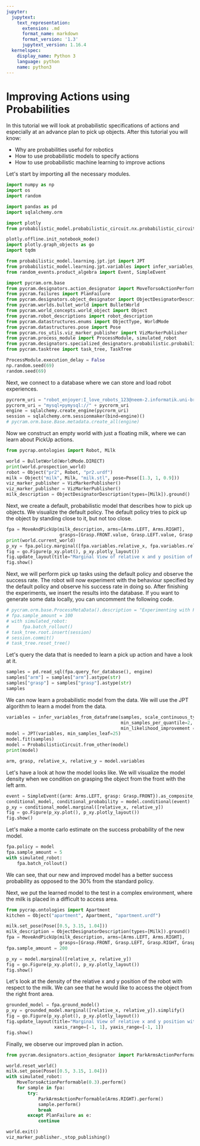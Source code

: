 ```yaml
---
jupyter:
  jupytext:
    text_representation:
      extension: .md
      format_name: markdown
      format_version: '1.3'
      jupytext_version: 1.16.4
  kernelspec:
    display_name: Python 3
    language: python
    name: python3
---
```


# Improving Actions using Probabilities

In this tutorial we will look at probabilistic specifications of actions and especially at an advance plan to pick up
objects.
After this tutorial you will know:

- Why are probabilities useful for robotics
- How to use probabilistic models to specify actions
- How to use probabilistic machine learning to improve actions

Let's start by importing all the necessary modules.

```python
import numpy as np
import os
import random

import pandas as pd
import sqlalchemy.orm

import plotly
from probabilistic_model.probabilistic_circuit.nx.probabilistic_circuit import ProbabilisticCircuit

plotly.offline.init_notebook_mode()
import plotly.graph_objects as go
import tqdm

from probabilistic_model.learning.jpt.jpt import JPT
from probabilistic_model.learning.jpt.variables import infer_variables_from_dataframe
from random_events.product_algebra import Event, SimpleEvent

import pycram.orm.base
from pycram.designators.action_designator import MoveTorsoActionPerformable
from pycram.failures import PlanFailure
from pycram.designators.object_designator import ObjectDesignatorDescription
from pycram.worlds.bullet_world import BulletWorld
from pycram.world_concepts.world_object import Object
from pycram.robot_descriptions import robot_description
from pycram.datastructures.enums import ObjectType, WorldMode
from pycram.datastructures.pose import Pose
from pycram.ros_utils.viz_marker_publisher import VizMarkerPublisher
from pycram.process_module import ProcessModule, simulated_robot
from pycram.designators.specialized_designators.probabilistic.probabilistic_action import MoveAndPickUp, Arms, Grasp
from pycram.tasktree import task_tree, TaskTree 

ProcessModule.execution_delay = False
np.random.seed(69)
random.seed(69)
```

Next, we connect to a database where we can store and load robot experiences.

```python
pycrorm_uri = "robot_enjoyer:I_love_robots_123@neem-2.informatik.uni-bremen.de:3306/pycram_ci"
pycrorm_uri = "mysql+pymysql://" + pycrorm_uri
engine = sqlalchemy.create_engine(pycrorm_uri)
session = sqlalchemy.orm.sessionmaker(bind=engine)()
# pycram.orm.base.Base.metadata.create_all(engine)
```

Now we construct an empty world with just a floating milk, where we can learn about PickUp actions.

```python
from pycrap.ontologies import Robot, Milk

world = BulletWorld(WorldMode.DIRECT)
print(world.prospection_world)
robot = Object("pr2", Robot, "pr2.urdf")
milk = Object("milk", Milk, "milk.stl", pose=Pose([1.3, 1, 0.9]))
viz_marker_publisher = VizMarkerPublisher()
viz_marker_publisher = VizMarkerPublisher()
milk_description = ObjectDesignatorDescription(types=[Milk]).ground()
```

Next, we create a default, probabilistic model that describes how to pick up objects. We visualize the default policy.
The default policy tries to pick up the object by standing close to it, but not too close.

```python
fpa = MoveAndPickUp(milk_description, arms=[Arms.LEFT, Arms.RIGHT],
                    grasps=[Grasp.FRONT.value, Grasp.LEFT.value, Grasp.RIGHT.value, Grasp.TOP.value])
print(world.current_world)
p_xy = fpa.policy.marginal([fpa.variables.relative_x, fpa.variables.relative_y])
fig = go.Figure(p_xy.plot(), p_xy.plotly_layout())
fig.update_layout(title="Marginal View of relative x and y position of the robot with respect to the object.")
fig.show()
```

Next, we will perform pick up tasks using the default policy and observe the success rate.
The robot will now experiment with the behaviour specified by the default policy and observe his success rate in doing
so.
After finishing the experiments, we insert the results into the database.
If you want to generate some data locally, you can uncomment the following code.

```python
# pycram.orm.base.ProcessMetaData().description = "Experimenting with Pick Up Actions"
# fpa.sample_amount = 100
# with simulated_robot:
#     fpa.batch_rollout()
# task_tree.root.insert(session)
# session.commit()
# task_tree.reset_tree()
```

Let's query the data that is needed to learn a pick up action and have a look at it.

```python
samples = pd.read_sql(fpa.query_for_database(), engine)
samples["arm"] = samples["arm"].astype(str)
samples["grasp"] = samples["grasp"].astype(str)
samples
```

We can now learn a probabilistic model from the data. We will use the JPT algorithm to learn a model from the data.

```python
variables = infer_variables_from_dataframe(samples, scale_continuous_types=False, 
                                           min_samples_per_quantile=2, 
                                           min_likelihood_improvement = 0.)
model = JPT(variables, min_samples_leaf=25)
model.fit(samples)
model = ProbabilisticCircuit.from_other(model)
print(model)
```

```python
arm, grasp, relative_x, relative_y = model.variables
```

Let's have a look at how the model looks like. We will visualize the model density when we condition on grasping the
object from the front with the left arm.

```python
event = SimpleEvent({arm: Arms.LEFT, grasp: Grasp.FRONT}).as_composite_set()
conditional_model, conditional_probability = model.conditional(event)
p_xy = conditional_model.marginal([relative_x, relative_y])
fig = go.Figure(p_xy.plot(), p_xy.plotly_layout())
fig.show()
```

Let's make a monte carlo estimate on the success probability of the new model.

```python
fpa.policy = model
fpa.sample_amount = 5
with simulated_robot:
    fpa.batch_rollout()
```

We can see, that our new and improved model has a better success probability as opposed to the 30% from the standard
policy.

Next, we put the learned model to the test in a complex environment, where the milk is placed in a difficult to access
area.

```python
from pycrap.ontologies import Apartment
kitchen = Object("apartment", Apartment, "apartment.urdf")

milk.set_pose(Pose([0.5, 3.15, 1.04]))
milk_description = ObjectDesignatorDescription(types=[Milk]).ground()
fpa = MoveAndPickUp(milk_description, arms=[Arms.LEFT, Arms.RIGHT],
                    grasps=[Grasp.FRONT, Grasp.LEFT, Grasp.RIGHT, Grasp.TOP], policy=model)
fpa.sample_amount = 200

```

```python
p_xy = model.marginal([relative_x, relative_y])
fig = go.Figure(p_xy.plot(), p_xy.plotly_layout())
fig.show()
```

Let's look at the density of the relative x and y position of the robot with respect to the milk. We can see that he
would like to access the object from the right front area.

```python
grounded_model = fpa.ground_model()
p_xy = grounded_model.marginal([relative_x, relative_y]).simplify()
fig = go.Figure(p_xy.plot(), p_xy.plotly_layout())
fig.update_layout(title="Marginal View of relative x and y position with respect to the milk",
                  xaxis_range=[-1, 1], yaxis_range=[-1, 1])
fig.show()
```

Finally, we observe our improved plan in action.

```python
from pycram.designators.action_designator import ParkArmsActionPerformable

world.reset_world()
milk.set_pose(Pose([0.5, 3.15, 1.04]))
with simulated_robot:
    MoveTorsoActionPerformable(0.3).perform()
    for sample in fpa:
        try:
            ParkArmsActionPerformable(Arms.RIGHT).perform()
            sample.perform()
            break
        except PlanFailure as e:
            continue
```

```python
world.exit()
viz_marker_publisher._stop_publishing()
```
